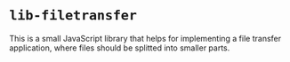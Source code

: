 # `lib-filetransfer`

This is a small JavaScript library that helps for implementing a file transfer application, where files should be splitted into smaller parts.
